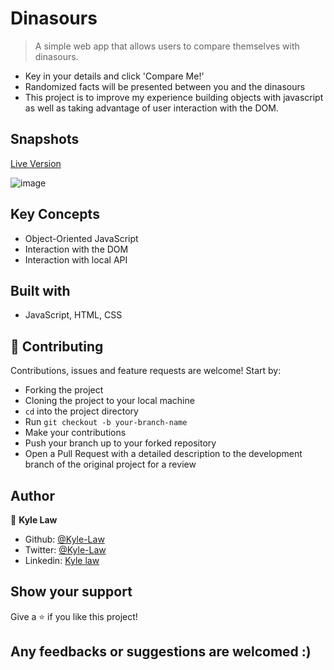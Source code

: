 # Dinasours

> A simple web app that allows users to compare themselves with dinasours.

- Key in your details and click 'Compare Me!'
- Randomized facts will be presented between you and the dinasours
- This project is to improve my experience building objects with javascript as well as taking advantage of user interaction with the DOM.

## Snapshots

[Live Version](https://rawcdn.githack.com/Kyle-Law/Dinasours/08dcf61157f9d2a93e65782c711ef261f372ee0f/index.html)

![image](https://user-images.githubusercontent.com/55923773/87530017-60e81900-c6c2-11ea-9fb5-1188c8cc62f3.png)

## Key Concepts

- Object-Oriented JavaScript
- Interaction with the DOM
- Interaction with local API

## Built with

- JavaScript, HTML, CSS

## 🤝 Contributing

Contributions, issues and feature requests are welcome! Start by:

- Forking the project
- Cloning the project to your local machine
- `cd` into the project directory
- Run `git checkout -b your-branch-name`
- Make your contributions
- Push your branch up to your forked repository
- Open a Pull Request with a detailed description to the development branch of the original project for a review

## Author

👤 **Kyle Law**

- Github: [@Kyle-Law](https://github.com/Kyle-Law)
- Twitter: [@Kyle-Law](https://twitter.com/ZhunKhing)
- Linkedin: [Kyle law](https://www.linkedin.com/in/kyle-lawzhunkhing/)

## Show your support

Give a ⭐️ if you like this project!

## Any feedbacks or suggestions are welcomed :)
